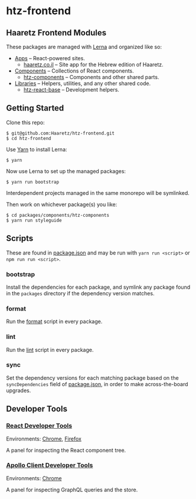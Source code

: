 # htz-frontend

## Haaretz Frontend Modules

These packages are managed with [Lerna](https://lernajs.io/) and organized like so:

* [Apps](packages/apps) – React-powered sites.
  * [haaretz.co.il](packages/apps/haaretz.co.il) – Site app for the Hebrew edition of Haaretz.
* [Components](packages/components) – Collections of React components.
  * [htz-components](packages/components/htz-components) – Components and other shared parts.
* [Libraries](packages/libs) – Helpers, utilities, and any other shared code.
  * [htz-react-base](packages/libs/htz-react-base) – Development helpers.

## Getting Started

Clone this repo:

```console
$ git@github.com:Haaretz/htz-frontend.git
$ cd htz-frontend
```

Use [Yarn](https://yarnpkg.com/) to install Lerna:

```console
$ yarn
```

Now use Lerna to set up the managed packages:

```console
$ yarn run bootstrap
```

Interdependent projects managed in the same monorepo will be symlinked.

Then work on whichever package(s) you like:

```console
$ cd packages/components/htz-components
$ yarn run styleguide
```

## Scripts

These are found in [package.json](package.json) and may be run with `yarn run <script>` or `npm run run <script>`.

### bootstrap

Install the dependencies for each package, and symlink any package found in the `packages` directory if the dependency version matches.

### format

Run the [format](packages/libs/htz-react-base#format) script in every package.

### lint

Run the [lint](packages/libs/htz-react-base#lint) script in every package.

### sync

Set the dependency versions for each matching package based on the `syncDependencies` field of [package.json](package.json), in order to make across-the-board upgrades.

## Developer Tools

### [React Developer Tools](https://github.com/facebook/react-devtools)

Environments: [Chrome](https://chrome.google.com/webstore/detail/react-developer-tools/fmkadmapgofadopljbjfkapdkoienihi), [Firefox](https://addons.mozilla.org/firefox/addon/react-devtools/)

A panel for inspecting the React component tree.

### [Apollo Client Developer Tools](https://github.com/apollographql/apollo-client-devtools)

Environments: [Chrome](https://chrome.google.com/webstore/detail/apollo-client-developer-t/jdkknkkbebbapilgoeccciglkfbmbnfm)

A panel for inspecting GraphQL queries and the store.
